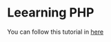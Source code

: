 # Leearning PHP 
<p> You can follow this tutorial in <a href="https://www.youtube.com/watch?v=XKWqdp17BFo&list=PLfdtiltiRHWHjTPiFDRdTOPtSyYfz3iLW&index=1" target="_blank">here</a></p>
